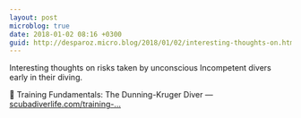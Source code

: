 ```yaml
---
layout: post
microblog: true
date: 2018-01-02 08:16 +0300
guid: http://desparoz.micro.blog/2018/01/02/interesting-thoughts-on.html
---
```

Interesting thoughts on risks taken by unconscious Incompetent divers early in their diving.

🔗 Training Fundamentals: The Dunning-Kruger Diver — [scubadiverlife.com/training-...](https://scubadiverlife.com/training-fundamentals-dunning-kruger-diver/)
